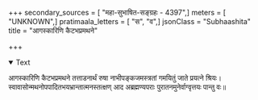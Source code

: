 +++
secondary_sources = [ "महा-सुभाषित-सङ्ग्रहः - 4397",]
meters = [ "UNKNOWN",]
pratimaala_letters = [ "स", "व",]
jsonClass = "Subhaashita"
title = "आगस्कारिणि कैटभप्रमथने"

+++

<details open><summary>Text</summary>

आगस्कारिणि कैटभप्रमथने तत्ताडनार्थं रुषा नाभीपङ्कजमस्त्रतां गमयितुं जाते प्रयत्ने श्रियः।  
स्वावासोन्मथनोपपादितभयभ्रान्तात्मनस्तत्क्षण् आद अब्रह्मण्यपराः पुरातनमुनेर्वाग्वृत्तयः पान्तु वः॥
</details>

